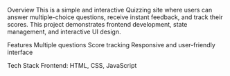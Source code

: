 Overview
This is a simple and interactive Quizzing site where users can answer multiple-choice questions, receive instant feedback, and track their scores. This project demonstrates frontend development, state management, and interactive UI design.

Features
Multiple questions
Score tracking
Responsive and user-friendly interface

Tech Stack
Frontend: HTML, CSS, JavaScript 
